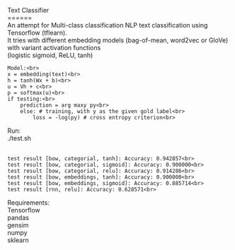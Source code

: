 Text Classifier<br>
======<br>
An attempt for Multi-class classification NLP text classification using Tensorflow (tflearn).<br>
It tries with different embedding models (bag-of-mean, word2vec or GloVe) with variant activation functions<br>
(logistic sigmoid, ReLU, tanh)<br>

```
Model:<br>
x = embedding(text)<br>
h = tanh(Wx + b)<br>
u = Vh + c<br>
p = softmax(u)<br>
if testing:<br>
    prediction = arg maxy py<br>
    else: # training, with y as the given gold label<br>
        loss = -log(py) # cross entropy criterion<br>
```

Run:<br>
./test.sh<br>
<br>
```
test result [bow, categorial, tanh]: Accuracy: 0.942857<br>                                                                               test result [bow, categorial, sigmoid]: Accuracy: 0.900000<br>
test result [bow, categorial, relu]: Accuracy: 0.914286<br>
test result [bow, embeddings, tanh]: Accuracy: 0.900000<br>
test result [bow, embeddings, sigmoid]: Accuracy: 0.885714<br>
test result [rnn, relu]: Accuracy: 0.628571<br>
```

Requirements:<br>
Tensorflow<br>
pandas<br>
gensim<br>
numpy<br>
sklearn<br>
